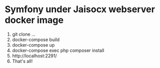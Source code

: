 # Symfony under Jaisocx webserver docker image

1. git clone ...
2. docker-compose build
3. docker-compose up
4. docker-compose exec php composer install
4. http://localhost:2291/
4. That's all!
